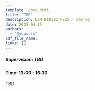 ```yaml
---
template: post.html
title: 'TBD'
description: UZH BIO392 FS25 - Day 06
date: 2025-04-15
authors:
  - "@mbaudis"
pdf_file_name: 
links: []
---
```


##### Supervision: TBD
#### Time: 13:00 - 16:30

TBD

<!--more-->

